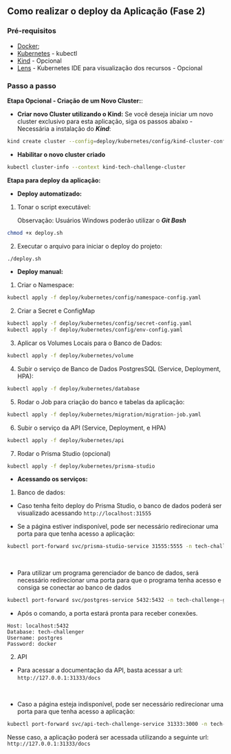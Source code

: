 ## Como realizar o deploy da Aplicação (Fase 2)

### Pré-requisitos

- [Docker](https://docs.docker.com/get-docker/);
- [Kubernetes](https://kubernetes.io/docs/tasks/tools/) - kubectl
- [Kind](https://kind.sigs.k8s.io/docs/user/quick-start/) - Opcional
- [Lens](https://k8slens.dev/) - Kubernetes IDE para visualização dos recursos - Opcional

### Passo a passo

**Etapa Opcional - Criação de um Novo Cluster:**:

- **Criar novo Cluster utilizando o Kind:**
  Se você deseja iniciar um novo cluster exclusivo para esta aplicação, siga os passos abaixo - Necessária a instalação do **_Kind_**:

```sh
kind create cluster --config=deploy/kubernetes/config/kind-cluster-config.yaml --name=tech-challenge-cluster
```

- **Habilitar o novo cluster criado**

```sh
kubectl cluster-info --context kind-tech-challenge-cluster
```

**Etapa para deploy da aplicação:**

- **Deploy automatizado:**

1. Tonar o script executável:

   Observação: Usuários Windows poderão utilizar o **_Git Bash_**

```sh
chmod +x deploy.sh
```

2. Executar o arquivo para iniciar o deploy do projeto:

```sh
./deploy.sh
```

- **Deploy manual:**

1. Criar o Namespace:

```sh
kubectl apply -f deploy/kubernetes/config/namespace-config.yaml
```

2. Criar a Secret e ConfigMap

```sh
kubectl apply -f deploy/kubernetes/config/secret-config.yaml
kubectl apply -f deploy/kubernetes/config/env-config.yaml
```

3. Aplicar os Volumes Locais para o Banco de Dados:

```sh
kubectl apply -f deploy/kubernetes/volume
```

4. Subir o serviço de Banco de Dados PostgresSQL (Service, Deployment, HPA):

```sh
kubectl apply -f deploy/kubernetes/database
```

5. Rodar o Job para criação do banco e tabelas da aplicação:

```sh
kubectl apply -f deploy/kubernetes/migration/migration-job.yaml
```

6. Subir o serviço da API (Service, Deployment, e HPA)

```sh
kubectl apply -f deploy/kubernetes/api
```

7. Rodar o Prisma Studio (opcional)

```sh
kubectl apply -f deploy/kubernetes/prisma-studio
```

- **Acessando os serviços:**

1. Banco de dados:

- Caso tenha feito deploy do Prisma Studio, o banco de dados poderá ser visualizado acessando `http://localhost:31555`

- Se a página estiver indisponível, pode ser necessário redirecionar uma porta para que tenha acesso a aplicação:

```sh
kubectl port-forward svc/prisma-studio-service 31555:5555 -n tech-challenge-group-4
```

<br>

- Para utilizar um programa gerenciador de banco de dados, será necessário redirecionar uma porta para que o programa tenha acesso e consiga se conectar ao banco de dados

```sh
kubectl port-forward svc/postgres-service 5432:5432 -n tech-challenge-group-4
```

- Após o comando, a porta estará pronta para receber conexões.

```
Host: localhost:5432
Database: tech-challenger
Username: postgres
Password: docker
```

2. API

- Para acessar a documentação da API, basta acessar a url:
  `http://127.0.0.1:31333/docs`

<br>

- Caso a página esteja indisponível, pode ser necessário redirecionar uma porta para que tenha acesso a aplicação:

```sh
kubectl port-forward svc/api-tech-challenge-service 31333:3000 -n tech-challenge-group-4
```

Nesse caso, a aplicação poderá ser acessada utilizando a seguinte url:
`http://127.0.0.1:31333/docs`
